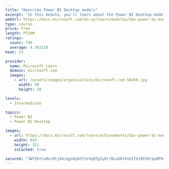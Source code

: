 ```yaml
---
title: "Describe Power BI Desktop models"
excerpt: "In this module, you'll learn about the Power BI Desktop model structure, star schema design basics, analytics queries, and report visual configuration. This module provides a strong foundation on which you can learn to optimize model designs and add model calculations."
webUrl: https://docs.microsoft.com/en-us/learn/modules/dax-power-bi-models/
type: course
price: Free
length: PT20M
ratings:
  count: 798
  average: 4.763158
heat: 53

provider:
  name: Microsoft Learn
  domain: microsoft.com
  images:
    - url: /assets/images/organizations/microsoft.com-50x50.jpg
      width: 50
      height: 50

levels:
  - Intermediate

topics:
  - Power BI
  - Power BI Desktop

images:
  - url: https://docs.microsoft.com/learn/achievements/dax-power-bi-models-social.png
    width: 643
    height: 321
    isCached: true

secured: "JWYZhtCuRnc9lj64/qgs0yD3t3sVqQTg1y0r/BLoG6Y41bIfX195YD/qoQP9xk+2oANFIxBhzcgk4ltcH2JdSZmS8oofLyrcelDXBu8ujfuubKWceXMfLpnq1y9ftnX+Gy8z9Jvg6tzdTOXRI699gYuNL/qTNs+GU0UpzwGyiTOEa62OnhW2uVQm/cB8ABRxR8m7FRl0YM9oKoUcZtZoUe9L4mH+4O4Tf47r7ydDSglDmFy5dGq/EUZHsvTm+G1diShcZCvZLdB1aJYIBSxokt3igRueup7OHjQ0kTjFk8Y0sSYu2oTqwsjtePy4OhaX6S2/cTpbEcyCM85yNcbtbicvW39D6pOR0IeFewQnuwOJDmjm/Y4QumInMpd6HgJTC3HmSefOy8RaRR+K0GLQDFSW4R8ZOiFPXSenQG4n/x4=;vpnKwFu/aBCQqVO/AgcH1A=="
---
```


